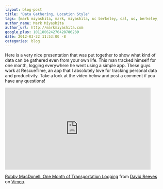```yaml
---
layout: blog-post
title: "Data Gathering, Location Style"
tags: [mark miyashita, mark, miyashita, uc berkeley, cal, uc, berkeley, university of california, berkeley, computer science, cs, eecs, electrical engineering, mac, iphone, mac os x, mac hints, binaryage, mac hints from binaryage, tutorial, blog, apple, technology]
author_name: Mark Miyashita
author_url: http://markmiyashita.com
google_plus: 101180624276428786239
date: 2012-03-22 11:53:00 -8
categories: blog
---
```


Here is a very nice presentation that was put together to show what kind of data can be gathered even from your own life. This man tracked himself for one month, logging everywhere he went using a simple app. These guys work at RescueTime, an app that I absolutely love for tracking personal data and productivity. Take a look at the video below and post a comment if you have any questions!</br>

<iframe src="http://player.vimeo.com/video/31404916?title=0&amp;byline=0&amp;portrait=0" width="480" height="270" frameborder="0" webkitAllowFullScreen mozallowfullscreen allowFullScreen></iframe><p><a href="http://vimeo.com/31404916">Robby MacDonell: One Month of Transportation Logging</a> from <a href="http://vimeo.com/user9076047">David Reeves</a> on <a href="http://vimeo.com">Vimeo</a>.</p>